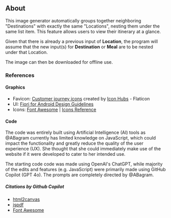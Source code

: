 ## About
This image generator automatically groups together neighboring "Destinations" with exactly the same "Locations", nesting them under the same list item. This feature allows users to view their itinerary at a glance.

Given that there is already a previous input of **Location**, the program will assume that the new input(s) for **Destination** or **Meal** are to be nested under that Location.

The image can then be downloaded for offline use.

### References
#### Graphics
- Favicon: [Customer journey icons](https://www.flaticon.com/free-icon/destination_8221211?term=itinerary&related_id=8221211) created by [Icon Hubs](https://www.flaticon.com/authors/icon-hubs) - Flaticon
- UI: [Fiori for Android Design Guidelines](https://experience.sap.com/fiori-design-android/2020/06/)
- Icons: [Font Awesome](https://fontawesome.com) | [Icons Reference](https://www.w3schools.com/icons/icons_reference.asp)
#### Code
The code was entirely built using Artificial Intelligence (AI) tools as @ABagram currently has limited knowledge on JavaScript, which could impact the functionality and greatly reduce the quality of the user experience (UX). She thought that she could immediately make use of the website if it were developed to cater to her intended use.

The starting code code was made using OpenAI's ChatGPT, while majority of the edits and features (e.g. JavaScript) were primarily made using GitHub Copilot (GPT 4o). The prompts are completely directed by @ABagram.

##### Citations by Github Copilot
  - [html2canvas](https://cdnjs.cloudflare.com/ajax/libs/html2canvas/1.4.1/html2canvas.min.js)
  - [jspdf](https://cdnjs.cloudflare.com/ajax/libs/jspdf/2.4.0/jspdf.umd.min.js)
  - [Font Awesome](https://kit.fontawesome.com/9ef70a0feb.js)